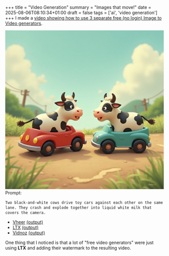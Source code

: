 +++
title = "Video Generation"
summary = "Images that move!"
date = 2025-08-06T08:10:34+01:00
draft = false
tags = ['ai', 'video generation']
+++
I made a [video showing how to use 3 separate free (no login) Image to Video generators](https://www.youtube.com/watch?v=7E8cTR_GsnE).

![input](input.png)
Prompt:
```
Two black-and-white cows drive toy cars against each other on the same lane. They crash and explode together into liquid white milk that covers the camera.
```

- [Vheer](www.vheer.com/app/image-to-video/)
  [(output)](vheer.mp4)
- [LTX](https://huggingface.co/spaces/Lightricks/ltx-video-distilled/)
  [(output)](ltx.mp4)
- [Vidnoz](https://www.vidnoz.com/image-to-video-ai.html/)
  [(output)](vidnoz.mp4)

One thing that I noticed is that a lot of "free video generators" were just using **LTX** and adding their watermark to the resulting video.
